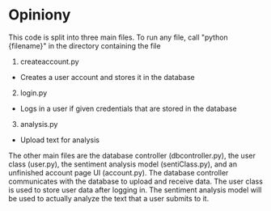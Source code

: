 # Opiniony

This code is split into three main files. To run any file, call "python {filename}" in the directory containing the file
1. createaccount.py
  - Creates a user account and stores it in the database
2. login.py
  - Logs in a user if given credentials that are stored in the database
3. analysis.py
  - Upload text for analysis

The other main files are the database controller (dbcontroller.py), the user class (user.py), the sentiment analysis model (sentiClass.py), and an unfinished account page UI (account.py). The database controller communicates with the database to upload and receive data. The user class is used to store user data after logging in. The sentiment analysis model will be used to actually analyze the text that a user submits to it.
